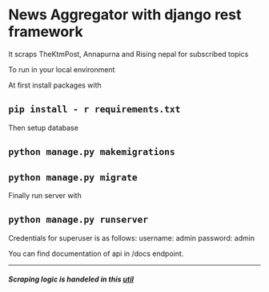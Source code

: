 # News Aggregator with django rest framework

It scraps TheKtmPost, Annapurna and Rising nepal for subscribed topics



To run in your local environment

At first install packages with
## `pip install - r requirements.txt`

Then setup database

## `python manage.py makemigrations`

## `python manage.py migrate`

Finally run server with 
## `python manage.py runserver`

Credentials for superuser is as follows:
username: admin
password: admin

You can find documentation of api in /docs endpoint.

---

##### Scraping logic is handeled in this [util](https://github.com/paudelgaurav/content_aggregator/blob/master/news/utils.py)
